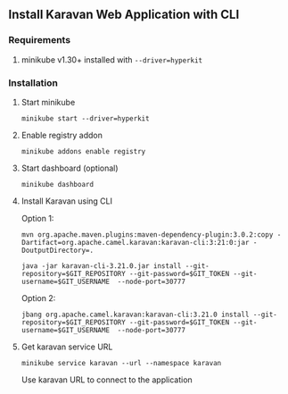 ## Install Karavan Web Application with CLI

### Requirements
1. minikube v1.30+ installed with `--driver=hyperkit`

### Installation
1. Start minikube
    ```
    minikube start --driver=hyperkit
    ```
2. Enable registry addon
    ```
    minikube addons enable registry
    ```
3. Start dashboard (optional)
    ```
    minikube dashboard
    ```
4. Install Karavan using CLI

    Option 1:
    ```
    mvn org.apache.maven.plugins:maven-dependency-plugin:3.0.2:copy -Dartifact=org.apache.camel.karavan:karavan-cli:3:21:0:jar -DoutputDirectory=. 

    java -jar karavan-cli-3.21.0.jar install --git-repository=$GIT_REPOSITORY --git-password=$GIT_TOKEN --git-username=$GIT_USERNAME  --node-port=30777
    ```
    Option 2:
    ```
    jbang org.apache.camel.karavan:karavan-cli:3.21.0 install --git-repository=$GIT_REPOSITORY --git-password=$GIT_TOKEN --git-username=$GIT_USERNAME  --node-port=30777
    ```
5. Get karavan service URL
    ```
    minikube service karavan --url --namespace karavan
    ```
   Use karavan URL to connect to the application
